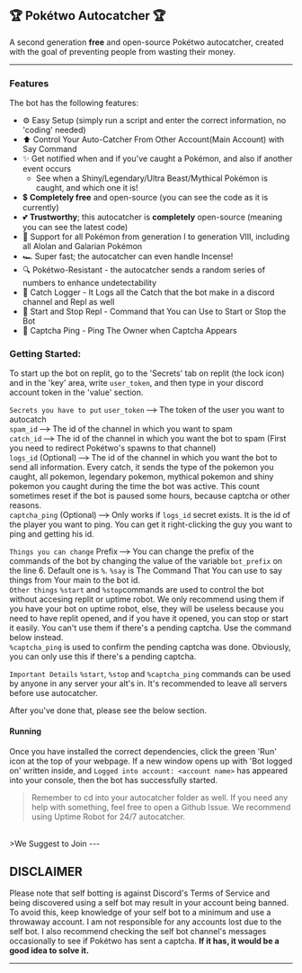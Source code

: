 ## 🏆 Pokétwo Autocatcher 🏆
A second generation **free** and open-source Pokétwo autocatcher, created with the goal of preventing people from wasting their money.

---

### Features
The bot has the following features:
- ⚙️ Easy Setup (simply run a script and enter the correct information, no 'coding' needed)
- ⬆️ Control Your Auto-Catcher From Other Account(Main Account) with Say Command
- ✨ Get notified when and if you've caught a Pokémon, and also if another event occurs
    - See when a Shiny/Legendary/Ultra Beast/Mythical Pokémon is caught, and which one it is!
- 💲 **Completely free** and open-source (you can see the code as it is currently)
- 💕 **Trustworthy**; this autocatcher is **completely** open-source (meaning you can see the latest code)
- 📜 Support for all Pokémon from generation I to generation VIII, including all Alolan and Galarian Pokémon
- 🏎️ Super fast; the autocatcher can even handle Incense!
- 🔍 Pokétwo-Resistant - the autocatcher sends a random series of numbers to enhance undetectability
- 📄 Catch Logger - It Logs all the Catch that the bot make in a discord channel and Repl as well
- 🛑 Start and Stop Repl - Command that You can Use to Start or Stop the Bot
- 🏓 Captcha Ping - Ping The Owner when Captcha Appears 

### Getting Started:
To start up the bot on replit, go to the 'Secrets' tab on replit (the lock icon) and in the 'key' area, write `user_token`, and then type in your discord account token in the 'value' section. <br>

```Secrets you have to put```
`user_token` ~~-->~~ The token of the user you want to autocatch <br>
`spam_id` ~~-->~~ The id of the channel in which you want to spam<br>
`catch_id` ~~-->~~ The id of the channel in which you want the bot to spam (First you need to redirect Pokétwo's spawns to that channel)<br>
`logs_id` (Optional) ~~-->~~ The id of the channel in which you want the bot to send all information. Every catch, it sends the type of the pokemon you caught, all pokemon, legendary pokemon, mythical pokemon and shiny pokemon you caught during the time the bot was active. This count sometimes reset if the bot is paused some hours, because captcha or other reasons.<br>
`captcha_ping` (Optional) ~~-->~~ Only works if `logs_id` secret exists. It is the id of the player you want to ping. You can get it right-clicking the guy you want to ping and getting his id.

```Things you can change```
Prefix ~~-->~~ You can change the prefix of the commands of the bot by changing the value of the variable `bot_prefix` on the line 6. Default one is `%`.
`%say` is The Command That You can use to say things from Your main to the bot id. <br>
```Other things```
`%start` and `%stop`commands are used to control the bot without accesing replit or uptime robot. We only recommend using them if you have your bot on uptime robot, else, they will be useless because you need to have replit opened, and if you have it opened, you can stop or start it easily. You can't use them if there's a pending captcha. Use the command below instead.<br>
`%captcha_ping` is used to confirm the pending captcha was done. Obviously, you can only use this if there's a pending captcha.

```Important Details```
`%start`, `%stop` and `%captcha_ping` commands can be used by anyone in any server your alt's in. It's recommended to leave all servers before use autocatcher.

After you've done that, please see the below section.

#### <b>Running</b>
Once you have installed the correct dependencies, click the green 'Run' icon at the top of your webpage. If a new window opens up with 'Bot logged on' written inside, and `Logged into account: <account name>` has appeared into your console, then the bot has successfully started.

> Remember to cd into your autocatcher folder as well. If you need any help with something, feel free to open a Github Issue.
> We recommend using Uptime Robot for 24/7 autocatcher.
<br>
>We Suggest to Join 
---

## **DISCLAIMER**

Please note that self botting is against Discord's Terms of Service and being discovered using a self bot may result in your account being banned. To avoid this, keep knowledge of your self bot to a minimum and use a throwaway account. I am not responsible for any accounts lost due to the self bot. I also recommend checking the self bot channel's messages occasionally to see if Pokétwo has sent a captcha. **If it has, it would be a good idea to solve it.**

---